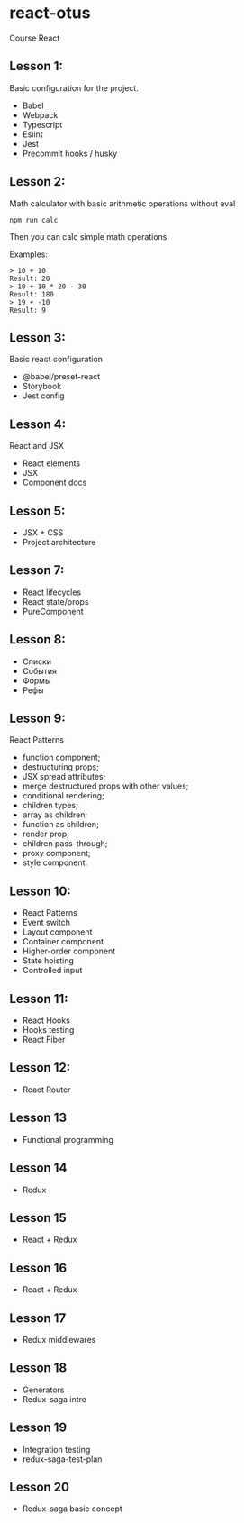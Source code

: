 # react-otus
Course React

## Lesson 1:
Basic configuration for the project.

* Babel
* Webpack
* Typescript
* Eslint
* Jest
* Precommit hooks / husky

## Lesson 2:
Math calculator with basic arithmetic operations without eval

```npm run calc```

Then you can calc simple math operations

Examples:

```
> 10 + 10
Result: 20
> 10 + 10 * 20 - 30
Result: 180
> 19 + -10
Result: 9
```

## Lesson 3:
Basic react configuration

* @babel/preset-react
* Storybook
* Jest config

## Lesson 4:
React and JSX

* React elements
* JSX
* Component docs

## Lesson 5:
* JSX + CSS
* Project architecture

## Lesson 7:

* React lifecycles
* React state/props
* PureComponent

## Lesson 8:
* Списки
* События
* Формы
* Рефы

## Lesson 9:
React Patterns
* function component;
* destructuring props;
* JSX spread attributes;
* merge destructured props with other values;
* conditional rendering;
* children types;
* array as children;
* function as children;
* render prop;
* children pass-through;
* proxy component;
* style component.

## Lesson 10:
* React Patterns
* Event switch
* Layout component
* Container component
* Higher-order component
* State hoisting
* Controlled input


## Lesson 11:
* React Hooks
* Hooks testing
* React Fiber

## Lesson 12:
* React Router

## Lesson 13
* Functional programming

## Lesson 14
* Redux

## Lesson 15
* React + Redux

## Lesson 16
* React + Redux

## Lesson 17
* Redux middlewares

## Lesson 18
* Generators
* Redux-saga intro

## Lesson 19
* Integration testing
* redux-saga-test-plan

## Lesson 20
* Redux-saga basic concept